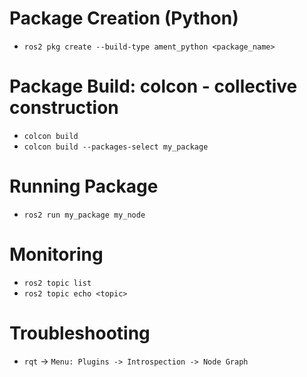 # Package Creation (Python)
* `ros2 pkg create --build-type ament_python <package_name>`

# Package Build: colcon - collective construction
* `colcon build`
* `colcon build --packages-select my_package`

# Running Package
* `ros2 run my_package my_node`

# Monitoring 
* `ros2 topic list `
* `ros2 topic echo <topic>`

# Troubleshooting 
* `rqt` -> `Menu: Plugins -> Introspection -> Node Graph `
